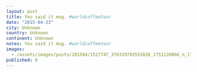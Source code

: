 ```yaml
---
layout: post
title: You said it mug. #worldcoffeetour
date: "2015-04-23"
city: Unknown
country: Unknown
continent: Unknown
notes: You said it mug. #worldcoffeetour
images:
  - /assets/images/posts/201504/1527747_376329792552026_1751120866_n_17841694801001623.jpg
published: 0
---
```

